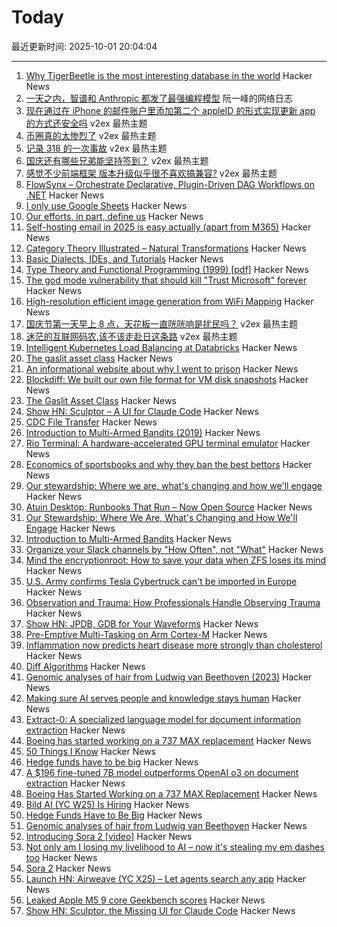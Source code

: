 # Today

最近更新时间: 2025-10-01 20:04:04

--- 
1. [Why TigerBeetle is the most interesting database in the world](https://www.amplifypartners.com/blog-posts/why-tigerbeetle-is-the-most-interesting-database-in-the-world) Hacker News
2. [一天之内，智谱和 Anthropic 都发了最强编程模型](http://www.ruanyifeng.com/blog/2025/10/glm-4.6.html) 阮一峰的网络日志
3. [现在通过在 iPhone 的邮件账户里添加第二个 appleID 的形式实现更新 app 的方式还安全吗](https://www.v2ex.com/t/1163028) v2ex 最热主题
4. [币圈真的太惨烈了](https://www.v2ex.com/t/1163025) v2ex 最热主题
5. [记录 318 的一次事故](https://www.v2ex.com/t/1163018) v2ex 最热主题
6. [国庆还有哪些兄弟能坚持签到？](https://www.v2ex.com/t/1162996) v2ex 最热主题
7. [感觉不少前端框架 版本升级似乎很不喜欢搞兼容?](https://www.v2ex.com/t/1162990) v2ex 最热主题
8. [FlowSynx – Orchestrate Declarative, Plugin-Driven DAG Workflows on .NET](https://flowsynx.io/) Hacker News
9. [I only use Google Sheets](https://mayberay.bearblog.dev/why-i-only-use-google-sheets/) Hacker News
10. [Our efforts, in part, define us](https://weakty.com/posts/efforts/) Hacker News
11. [Self-hosting email in 2025 is easy actually (apart from M365)](https://mastodon.social/@whitequark/115298019560025791) Hacker News
12. [Category Theory Illustrated – Natural Transformations](https://abuseofnotation.github.io/category-theory-illustrated/11_natural_transformations/) Hacker News
13. [Basic Dialects, IDEs, and Tutorials](https://github.com/JohnBlood/awesome-basic) Hacker News
14. [Type Theory and Functional Programming (1999) [pdf]](https://www.cs.cornell.edu/courses/cs6110/2015sp/textbook/Simon%20Thompson%20textbook.pdf) Hacker News
15. [The god mode vulnerability that should kill "Trust Microsoft" forever](https://tide.org/blog/god-mode-vulnerability-microsoft-authorityless-security) Hacker News
16. [High-resolution efficient image generation from WiFi Mapping](https://arxiv.org/abs/2506.10605) Hacker News
17. [国庆节第一天早上 8 点，天花板一直咣咣响是扰民吗？](https://www.v2ex.com/t/1163000) v2ex 最热主题
18. [迷茫的互联网码农,该不该走赴日这条路](https://www.v2ex.com/t/1162986) v2ex 最热主题
19. [Intelligent Kubernetes Load Balancing at Databricks](https://www.databricks.com/blog/intelligent-kubernetes-load-balancing-databricks) Hacker News
20. [The gaslit asset class](https://blog.dshr.org/2025/09/the-gaslit-asset-class.html) Hacker News
21. [An informational website about why I went to prison](https://prison.josh.mn/) Hacker News
22. [Blockdiff: We built our own file format for VM disk snapshots](https://cognition.ai/blog/blockdiff) Hacker News
23. [The Gaslit Asset Class](https://blog.dshr.org/2025/09/the-gaslit-asset-class.html) Hacker News
24. [Show HN: Sculptor – A UI for Claude Code](https://imbue.com/sculptor/) Hacker News
25. [CDC File Transfer](https://github.com/google/cdc-file-transfer) Hacker News
26. [Introduction to Multi-Armed Bandits (2019)](https://arxiv.org/abs/1904.07272) Hacker News
27. [Rio Terminal: A hardware-accelerated GPU terminal emulator](https://rioterm.com/) Hacker News
28. [Economics of sportsbooks and why they ban the best bettors](https://www.dopaminemarkets.com/p/the-business-of-sports-betting-is) Hacker News
29. [Our stewardship: Where we are, what's changing and how we'll engage](https://rubycentral.org/news/our-stewardship-where-we-are-whats-changing-and-how-well-engage/) Hacker News
30. [Atuin Desktop: Runbooks That Run – Now Open Source](https://blog.atuin.sh/atuin-desktop-open-source/) Hacker News
31. [Our Stewardship: Where We Are, What's Changing and How We'll Engage](https://rubycentral.org/news/our-stewardship-where-we-are-whats-changing-and-how-well-engage/) Hacker News
32. [Introduction to Multi-Armed Bandits](https://arxiv.org/abs/1904.07272) Hacker News
33. [Organize your Slack channels by "How Often", not "What"](https://aggressivelyparaphrasing.me/2025/09/30/organize-your-slack-channels-by-how-often-not-what/) Hacker News
34. [Mind the encryptionroot: How to save your data when ZFS loses its mind](https://sambowman.tech/blog/posts/mind-the-encryptionroot-how-to-save-your-data-when-zfs-loses-its-mind/) Hacker News
35. [U.S. Army confirms Tesla Cybertruck can't be imported in Europe](https://electrek.co/2025/09/30/u-s-army-confirms-tesla-cybertruck-cant-be-imported-in-europe/) Hacker News
36. [Observation and Trauma: How Professionals Handle Observing Trauma](https://trainedobserver.substack.com/p/observation-and-trauma) Hacker News
37. [Show HN: JPDB, GDB for Your Waveforms](https://github.com/1024bees/dang) Hacker News
38. [Pre-Emptive Multi-Tasking on Arm Cortex-M](https://thejpster.org.uk/blog/blog-2025-09-28/) Hacker News
39. [Inflammation now predicts heart disease more strongly than cholesterol](https://www.empirical.health/blog/inflammation-and-heart-health/) Hacker News
40. [Diff Algorithms](https://flo.znkr.io/diff/) Hacker News
41. [Genomic analyses of hair from Ludwig van Beethoven (2023)](https://www.cell.com/current-biology/fulltext/S0960-9822(23)00181-1) Hacker News
42. [Making sure AI serves people and knowledge stays human](https://diff.wikimedia.org/2025/09/30/making-sure-ai-serves-people-and-knowledge-stays-human-wikimedia-foundation-publishes-a-human-rights-impact-assessment-on-the-interaction-of-ai-and-machine-learning-with-wikimedia-projects/) Hacker News
43. [Extract-0: A specialized language model for document information extraction](https://arxiv.org/abs/2509.22906) Hacker News
44. [Boeing has started working on a 737 MAX replacement](https://www.wsj.com/business/airlines/boeing-has-started-working-on-a-737-max-replacement-40a110df) Hacker News
45. [50 Things I Know](https://rebeccadai.substack.com/p/50-things-i-know) Hacker News
46. [Hedge funds have to be big](https://www.bloomberg.com/opinion/newsletters/2025-09-30/hedge-funds-have-to-be-big) Hacker News
47. [A $196 fine-tuned 7B model outperforms OpenAI o3 on document extraction](https://arxiv.org/abs/2509.22906) Hacker News
48. [Boeing Has Started Working on a 737 MAX Replacement](https://www.wsj.com/business/airlines/boeing-has-started-working-on-a-737-max-replacement-40a110df) Hacker News
49. [Bild AI (YC W25) Is Hiring](https://www.ycombinator.com/companies/bild-ai/jobs/m2ilR5L-founding-engineer-applied-ai) Hacker News
50. [Hedge Funds Have to Be Big](https://www.bloomberg.com/opinion/newsletters/2025-09-30/hedge-funds-have-to-be-big) Hacker News
51. [Genomic analyses of hair from Ludwig van Beethoven](https://www.cell.com/current-biology/fulltext/S0960-9822(23)00181-1) Hacker News
52. [Introducing Sora 2 [video]](https://www.youtube.com/watch?v=gzneGhpXwjU) Hacker News
53. [Not only am I losing my livelihood to AI – now it's stealing my em dashes too](https://www.theguardian.com/lifeandstyle/2025/oct/01/artificial-intelligence-em-dashes-ai-stealing-my-livelihood) Hacker News
54. [Sora 2](https://openai.com/index/sora-2/) Hacker News
55. [Launch HN: Airweave (YC X25) – Let agents search any app](https://github.com/airweave-ai/airweave) Hacker News
56. [Leaked Apple M5 9 core Geekbench scores](https://browser.geekbench.com/v6/cpu/14173685) Hacker News
57. [Show HN: Sculptor, the Missing UI for Claude Code](https://imbue.com/sculptor/) Hacker News
